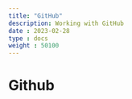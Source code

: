 ```yaml
---
title: "GitHub"
description: Working with GitHub
date : 2023-02-28
type : docs
weight : 50100
---
```


# Github
